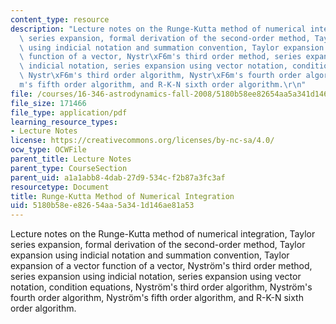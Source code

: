 ```yaml
---
content_type: resource
description: "Lecture notes on the Runge-Kutta method of numerical integration, Taylor\
  \ series expansion, formal derivation of the second-order method, Taylor expansion\
  \ using indicial notation and summation convention, Taylor expansion of a vector\
  \ function of a vector, Nystr\xF6m's third order method, series expansion using\
  \ indicial notation, series expansion using vector notation, condition equations,\
  \ Nystr\xF6m's third order algorithm, Nystr\xF6m's fourth order algorithm, Nystr\xF6\
  m's fifth order algorithm, and R-K-N sixth order algorithm.\r\n"
file: /courses/16-346-astrodynamics-fall-2008/5180b58ee82654aa5a341d146ae81a53_lec_33.pdf
file_size: 171466
file_type: application/pdf
learning_resource_types:
- Lecture Notes
license: https://creativecommons.org/licenses/by-nc-sa/4.0/
ocw_type: OCWFile
parent_title: Lecture Notes
parent_type: CourseSection
parent_uid: a1a1abb8-4dab-27d9-534c-f2b87a3fc3af
resourcetype: Document
title: Runge-Kutta Method of Numerical Integration
uid: 5180b58e-e826-54aa-5a34-1d146ae81a53
---
```

Lecture notes on the Runge-Kutta method of numerical integration, Taylor series expansion, formal derivation of the second-order method, Taylor expansion using indicial notation and summation convention, Taylor expansion of a vector function of a vector, Nyström's third order method, series expansion using indicial notation, series expansion using vector notation, condition equations, Nyström's third order algorithm, Nyström's fourth order algorithm, Nyström's fifth order algorithm, and R-K-N sixth order algorithm.
